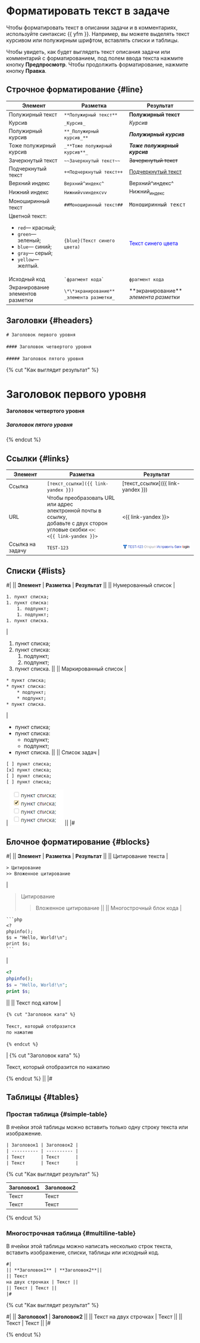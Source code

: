 # Форматировать текст в задаче

Чтобы форматировать текст в описании задачи и в комментариях, используйте синтаксис {{ yfm }}. Например, вы можете выделять текст курсивом или полужирным шрифтом, вставлять списки и таблицы.

Чтобы увидеть, как будет выглядеть текст описания задачи или комментарий с форматированием, под полем ввода текста нажмите кнопку **Предпросмотр**. Чтобы продолжить форматирование, нажмите кнопку **Правка**.

## Строчное форматирование {#line}

Элемент | Разметка | Результат
----- | ----- | -----
Полужирный текст | ```**Полужирный текст**``` | **Полужирный текст**
Курсив | ```_Курсив_``` | _Курсив_
Полужирный курсив | ```**_Полужирный курсив_**``` | **_Полужирный курсив_**
Тоже полужирный курсив | ```_**Тоже полужирный курсив**_``` | _**Тоже полужирный курсив**_
Зачеркнутый текст | ```~~Зачеркнутый текст~~``` | ~~Зачеркнутый текст~~
Подчеркнутый текст | ```++Подчеркнутый текст++``` | <u>Подчеркнутый текст</u>
Верхний индекс | ```Верхний^индекс^``` | Верхний^индекс^
Нижний индекс | ```Нижнийvvиндексvv``` | Нижний<sub>индекс</sub>
Моноширинный текст | ```##Моноширинный текст##``` | <samp>Моноширинный текст</samp>
Цветной текст:<br/><ul><li>`red`— красный;<li>`green`— зеленый;<li>`blue`— синий;<li>`gray`— серый;<li>`yellow`— желтый. | ```{blue}(Текст синего цвета)``` | <font color="blue">Текст синего цвета</font>
Исходный код | ``` `фрагмент кода` ``` | `фрагмент кода`
Экранирование элементов разметки | ```\*\*экранирование** _элемента разметки_``` | \*\*экранирование** _элемента разметки_

## Заголовки {#headers}

```
# Заголовок первого уровня 

#### Заголовок четвертого уровня

##### Заголовок пятого уровня
```

{% cut "Как выглядит результат" %}

# Заголовок первого уровня

#### Заголовок четвертого уровня

##### Заголовок пятого уровня

{% endcut %}

## Ссылки {#links}

Элемент | Разметка | Результат 
----- | ----- | -----
Ссылка | ```[текст_ссылки]({{ link-yandex }})``` | [текст_ссылки]({{ link-yandex }})
URL | Чтобы преобразовать URL или адрес<br/>электронной почты в ссылку,<br/>добавьте с двух сторон угловые скобки `<>`:<br/>```<{{ link-yandex }}>``` | <{{ link-yandex }}>
Ссылка на задачу | ``` TEST-123 ``` | ![](../../_assets/tracker/format/tracker-magic-link.png)

## Списки {#lists}

#|
|| **Элемент** | **Разметка** | **Результат** ||
|| Нумерованный список | 
```
1. пункт списка;
1. пункт списка:
    1. подпункт;
    1. подпункт;
1. пункт списка.
```
|
1. пункт списка;
1. пункт списка:
    1. подпункт;
    1. подпункт;
1. пункт списка. ||
|| Маркированный список | 
```
* пункт списка;
* пункт списка:
    * подпункт;
    * подпункт;
* пункт списка.
```
| 
* пункт списка;
* пункт списка:
    * подпункт;
    * подпункт;
* пункт списка. ||
|| Список задач | 
```
[ ] пункт списка;
[x] пункт списка;
[ ] пункт списка;
[ ] пункт списка;
```
|
![](../../_assets/tracker/format/check.png) ||
|#

## Блочное форматирование {#blocks}

#|
|| **Элемент** | **Разметка** | **Результат** ||
|| Цитирование текста |
```
> Цитирование
>> Вложенное цитирование
```
|
> Цитирование
>> Вложенное цитирование ||
|| Многострочный блок кода |
````
```php
<?
phpinfo();
$s = "Hello, World!\n";
print $s;
``` 
````
| 
```php
<?
phpinfo();
$s = "Hello, World!\n";
print $s;
``` 
||
|| Текст под катом | 
```
{% cut "Заголовок ката" %}

Текст, который отобразится
по нажатию

{% endcut %}
``` 
| {% cut "Заголовок ката" %}

Текст, который отобразится по нажатию

{% endcut %} ||
|#

## Таблицы {#tables}

### Простая таблица {#simple-table}

В ячейки этой таблицы можно вставить только одну строку текста или изображение.

```
| Заголовок1 | Заголовок2 |
| ---------- | ---------- |
| Текст      | Текст      |
| Текст      | Текст      |
```

{% cut "Как выглядит результат" %}

| Заголовок1 | Заголовок2 |
| ---------- | ---------- |
| Текст      | Текст      |
| Текст      | Текст      |

{% endcut %}

### Многострочная таблица {#multiline-table}

В ячейки этой таблицы можно написать несколько строк текста, вставить изображение, списки, таблицы или исходный код.

```
#|
|| **Заголовок1** | **Заголовок2**||
|| Текст
на двух строчках | Текст ||
|| Текст | Текст ||
|#
```

{% cut "Как выглядит результат" %}

#|
|| **Заголовок1** | **Заголовок2** ||
|| Текст
на  двух строчках | Текст ||
|| Текст | Текст ||
|#

{% endcut %}
